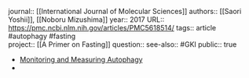 journal:: [[International Journal of Molecular Sciences]] 
authors:: [[Saori Yoshii]], [[Noboru Mizushima]] 
year:: 2017
URL:: https://pmc.ncbi.nlm.nih.gov/articles/PMC5618514/
tags:: article #autophagy #fasting  
project:: [[A Primer on Fasting]] 
question::
see-also:: #GKI 
public:: true

- [Monitoring and Measuring Autophagy](https://pmc.ncbi.nlm.nih.gov/articles/PMC5618514/pdf/ijms-18-01865.pdf)
-